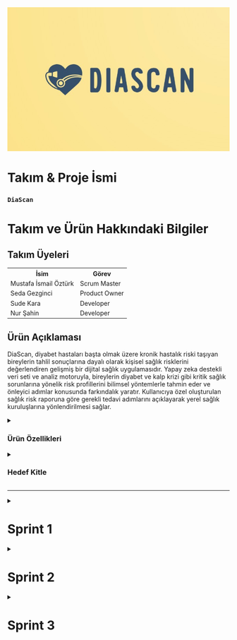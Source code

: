

<html>
<body>
<img src="screenshots/logo.jpeg" style="max-width: 100%; height: auto;">

# **Takım & Proje İsmi**

### **`DiaScan`**

# Takım ve Ürün Hakkındaki Bilgiler

  ## Takım Üyeleri

  <table>
    <tr>
      <th>İsim</th>
      <th>Görev</th>
    </tr>
    <tr>
      <td>Mustafa İsmail Öztürk</td>
      <td>Scrum Master</td>
    </tr>
    <tr>
      <td>Seda Gezginci</td>
      <td>Product Owner</td>
    </tr>
    <tr>
      <td>Sude Kara</td>
      <td>Developer</td>
    </tr>
    <tr>
      <td>Nur Şahin</td>
      <td>Developer</td>
    </tr>
  
  </table>

  
  
  
  
  
  
  
  ## Ürün Açıklaması
  DiaScan, diyabet hastaları başta olmak üzere kronik hastalık riski taşıyan bireylerin tahlil sonuçlarına dayalı olarak kişisel sağlık risklerini değerlendiren gelişmiş bir dijital sağlık uygulamasıdır. Yapay zeka destekli veri seti ve analiz motoruyla, bireylerin diyabet ve kalp krizi gibi kritik sağlık sorunlarına yönelik risk profillerini bilimsel yöntemlerle tahmin eder ve önleyici adımlar konusunda farkındalık yaratır. Kullanıcıya özel oluşturulan sağlık risk raporuna göre gerekli tedavi adımlarını açıklayarak yerel sağlık kuruluşlarına yönlendirilmesi sağlar.

  <details>
    <summary><h3>Ürün Özellikleri</h3></summary>

  <h2>Akıllı Tahlil Verisi Analizi:</h2>
    <p>Kan şekeri, HbA1c, kolesterol düzeyleri, tansiyon gibi medikal tahlil sonuçlarını detaylı analiz eder.</p>

  <h2>Hastalık Risk Skoru Hesaplama:</h2>
    <p>Yapay zeka algoritmaları ile kalp krizi, felç, böbrek yetmezliği gibi komplikasyonlara yönelik kişisel risk skorları üretir.</p>

  <h2>Zaman İçinde Değişim Takibi:</h2>
    <p>Kullanıcının düzenli sağlık verilerini kıyaslayarak, risk faktörlerindeki olumlu ya da olumsuz gelişmeleri gösterir.</p>

  <h2>Öneri ve Uyarı Sistemi:</h2>
    <p>Risk seviyesi yüksek çıktığında kullanıcıyı bilgilendirir ve yaşam tarzı değişikliği, doktor görüşmesi gibi önerilerde bulunur.</p>

  <h2>Güvenli Veri Saklama ve Gizlilik:</h2>
    <p>Sağlık verileri şifreli olarak saklanır ve kullanıcı onayı olmadan üçüncü kişilerle paylaşılmaz.</p>

  </details>

  <details>
    <summary><h3>Hedef Kitle</h3></summary>
    <p>DiaScan, sağlık verilerini bilinçli şekilde yönetmek isteyen bireyler için geliştirilmiş kapsamlı bir analiz uygulamasıdır. Özellikle Tip 1 ve Tip 2 diyabet hastalarının kan şekeri, HbA1c gibi değerlerini takip ederek hastalıklarını daha iyi yönetmelerine yardımcı olurken, kalp krizi ve böbrek yetmezliği gibi komplikasyonlara karşı kişiye özel risk skorları sunar. Ailesinde kronik hastalık öyküsü bulunan ya da yaşam tarzı nedeniyle risk altında olduğunu düşünen bireyler için erken uyarı sistemiyle önemli bir rehberdir. Henüz tanı konulmamış ancak sağlık verilerini yorumlamakta zorlanan bireyler de tahlil sonuçlarını sade ve anlaşılır grafiklerle değerlendirme fırsatı bulur. Sağlık profesyonelleri ise hastalarının verilerini daha etkin izleyebilir ve risk analizlerini dijital ortamda hastalarıyla paylaşarak danışan takibini kolaylaştırabilir. Kısacası, ister mevcut bir rahatsızlığı olsun, ister sağlığını koruma bilinciyle hareket eden biri olsun, DiaScan herkesin sağlık yönetiminde bilinçli adımlar atmasını destekleyen güvenilir bir yol arkadaşıdır.</p>
  </details>

  --- 

  <details>
    <summary><h1>Sprint 1</h1></summary>


  <details>
    <summary><h3>Sprint 1 - Google Collab Link</h3></summary>
  <table style="width: 100%;">
    <tr>
      <td colspan="4" style="text-align: center;"><a href="https://colab.research.google.com/drive/1rtukOjivKSLa3CVLPMKQJGOUScvI5B1_?usp=sharing">Collab Linki</a></td>
  </table>
  </details>

  <details>
    <summary><h3>Sprint 1 - Daily Scrum</h3></summary>
  <table style="width: 100%;">
    <tr>
      <td colspan="1" style="width: 25%;"><img src="screenshots/1.png" style="max-width: 100%; height: auto;"></td>
    </tr>
    <tr>
      <td colspan="4"><img src="screenshots/2.png" style="max-width: 100%; height: auto;"></td>
    </tr>
    <tr>
      <td colspan="4"><img src="screenshots/3.png" style="max-width: 100%; height: auto;"></td>
    </tr>
    <tr>
      <td colspan="4"><img src="screenshots/4.png" style="max-width: 100%; height: auto;"></td>
    </tr>
  </table>
  </details>

**Sprint Notları**:

    - Daily Scrum toplantılarını yapmak için 'Google Meet' tercih edildi.
    
    - Veri setlerini düzenlemek ve eğitmek için 'Google Collab' tercih edildi.

    - Proje yönetimi için 'Jira' programı tercih edildi.

    - UI dizaynı için 'Figma' programı tercih edildi.

    - Web ve mobil platform tercih edildi.

    - Mobil geliştirme için Flutter tercih edildi. 

    - Uygulama veri tabanı için 'Firebase' tercih edildi.
    
  - **Sprint için Belirlenen Toplam Puan**: 120 puan
  - **Tamamlanan Puan**: `(120 puan tamamlandı)`
  - **Sprint Tamamlama Mantığı**: Sprint görevleri ekip içinde eşit şekilde dağıtıldı ve her bir görev 20 puan olmak üzere toplam 6 görev tamamlandı.
  
  - **Sprint Review:**
    - Birinci Sprint için ağırlıklı olarak veri setleri üzerine çalıştık.
    - Kaggle üzerinden diyabet hastalarının kan analizi verileri içeren veri setleri bulduk.
    - Yeteneklerimize göre kod yazma, tasarım ve makine öğrenimi kısımlarının kimde olması gerektiğine karar verdik.
    - Sprint için 2 görev belirledik ve yaşanan tüm aksaklıklara rağmen başarılı şekilde tüm görevleri tamamladık.
    - Projemizin hedef kitlesini ve çalışma mantığını net şekilde belirledik.
  
  - **Sprint Retrospective:**
    - İkinci Sprint için ağırlıklı olarak web ve uygulama tasarımı üzerine çalışmaya karar verdik .
    - Daily Scrum toplantıları sürekli aksıyor, saatlerimizi müsaitlik durumlarına göre düzenlemeliyiz
    - Kod yazamayanların iş yükünü takım içinde daha dengeli paylaştırmalıyız.
 </details>

 <details>
    <summary><h1>Sprint 2</h1></summary>
 <a href="https://miro.com/app/board/uXjVJcKGRqU=/?share_link_id=163986261049">Miro Board Linki</a>

  <details>
    <summary><h3>Sprint 2 - Miro Board Screen Shots</h3></summary>
  <table style="width: 100%;">
    <tr>
      <td colspan="1" style="width: 25%;"><img src="screenshots/miro1.jpeg" style="max-width: 100%; height: auto;"></td>
    </tr>
    <tr>
      <td colspan="4"><img src="screenshots/miro2.jpeg" style="max-width: 100%; height: auto;"></td>
    </tr>
  </table>
  </details>

  <details>
    <summary><h3>Sprint 2 - Daily Scrum Screen Shots</h3></summary>
  <table style="width: 100%;">
    <tr>
      <td colspan="1" style="width: 25%;"><img src="screenshots/daily1.png" style="max-width: 100%; height: auto;"></td>
    </tr>
    <tr>
      <td colspan="4"><img src="screenshots/daily2.png" style="max-width: 100%; height: auto;"></td>
    </tr>
    <tr>
      <td colspan="4"><img src="screenshots/daily3.png" style="max-width: 100%; height: auto;"></td>
    </tr>
  </table>
  </details>

**Sprint Notları**:

    - Diyabet hastalığının modeli geliştirilmiştir.
    
    - Hastanın Pedigree değeri direkt değer olarak alınamayacağından pedigree için ayriyeten bir model kurulmuştur.

    - Ürünün mobil uygulaması için Flutter’dan çalışmalara başlanmıştır.

    - Ürünün web sitesi için çalışmalara başlanmıştır.
    
    
  - **Sprint için Belirlenen Toplam Puan**: 100 puan
  - **Tamamlanan Puan**: `(100 puan tamamlandı)`
  - **Sprint Tamamlama Mantığı**: Sprint görevleri ekip içinde eşit şekilde dağıtıldı ve her bir görev 20 puan olmak üzere toplam 5 görev tamamlandı.
  
  - **Sprint Review:**
    - İkinci sprint için ağırlıklı yapay zeka modeli geliştirilmesi için çalışıldı.
    - Birinci sprinte göre ekip halinde daha aktif çalışıldı.
    - Bir üye iletişimi kesti ve 4 kişi kaldık.
    - Web ve mobil için frontend çalışmalarına başlandı.
  
  - **Sprint Retrospective:**
    - Üçüncü Sprint için ağırlıklı olarak web ve uygulama tasarımı üzerine çalışmaya karar verdik .
    - Daily Scrum toplantıları artık aksamıyor, daha çok yazılı olarak iletişim kuruyoruz.
    - Artık backend geliştirmeye başlamalıyız.
 </details>
  </details>


   <details>
    <summary><h1>Sprint 3</h1></summary>
    <p>Product Backlog URL: <a href="https://miro.com/app/board/uXjVJcKGRqU=/?share_link_id=163986261049">Miro Board Linki</a> </p>


  <details>
    <summary><h3>Sprint 3 - Google Collab Link</h3></summary>
  <table style="width: 100%;">
    <tr>
      <td colspan="4" style="text-align: center;"><a href="https://colab.research.google.com/drive/1rtukOjivKSLa3CVLPMKQJGOUScvI5B1_?usp=sharing">Collab Linki</a></td>
  </table>
  </details>

  <details>
    <summary><h3>Sprint 3 - Daily Scrum</h3></summary>
  <table style="width: 100%;">
    <tr>
      <td colspan="1" style="width: 25%;"><img src="screenshots/sprint3_1.jpg" style="max-width: 100%; height: auto;"></td>
    </tr>
    <tr>
      <td colspan="4"><img src="screenshots/sprint3_2.jpg" style="max-width: 100%; height: auto;"></td>
    </tr>
    <tr>
      <td colspan="4"><img src="screenshots/sprint3_3.jpg" style="max-width: 100%; height: auto;"></td>
    </tr>
    <tr>
      <td colspan="4"><img src="screenshots/sprint3_4.jpg" style="max-width: 100%; height: auto;"></td>
    </tr>
  </table>
  </details>

  <details>
    <summary><h3>Sprint 3 - Miro Board Screen Shots</h3></summary>
  <table style="width: 100%;">
    <tr>
      <td colspan="1" style="width: 25%;"><img src="screenshots/sprint3_miro1.jpg" style="max-width: 100%; height: auto;"></td>
    </tr>
    <tr>
      <td colspan="2"><img src="screenshots/sprint3_miro2.jpg" style="max-width: 100%; height: auto;"></td>
    </tr>
  </table>
  </details>

<details>
    <summary><h3>Web Site Screenshot</h3></summary>
  <table style="width: 100%;">
    <tr>
      <td colspan="1" style="width: 25%;"><img src="screenshots/web_1.png" style="max-width: 100%; height: auto;"></td>
    </tr>
     <tr>
      <td colspan="2" style="width: 25%;"><img src="screenshots/web_2.png" style="max-width: 100%; height: auto;"></td>
    </tr>
     <tr>
      <td colspan="3" style="width: 25%;"><img src="screenshots/web_3.png" style="max-width: 100%; height: auto;"></td>
    </tr>
     <tr>
      <td colspan="4" style="width: 25%;"><img src="screenshots/web_4.png" style="max-width: 100%; height: auto;"></td>
    </tr>
     <tr>
      <td colspan="5" style="width: 25%;"><img src="screenshots/web_5.png" style="max-width: 100%; height: auto;"></td>
    </tr>
     <tr>
      <td colspan="6" style="width: 25%;"><img src="screenshots/web_6.png" style="max-width: 100%; height: auto;"></td>
    </tr>
   
  </table>
  </details>

<details>
    <summary><h3>App Screenshot</h3></summary>
  <table style="width: 100%;">
    <tr>
      <td colspan="1" style="width: 25%;"><img src="screenshots/mobile_app.png" style="max-width: 100%; height: auto;"></td>
    </tr>
   
  </table>
  </details>

**Sprint Notları**:

    - Mobil uygulamanın geliştirme süreci tamamlanmıştır.

    - Web sitesi için frontend çalışmaları başarıyla tamamlanmış, ancak backend entegrasyonu sırasında oluşan hata nedeniyle bazı sayfalar tam olarak çalıştırılamamıştır.

    - Ürün, belirli test verileri ile test edilerek kişiye özel diyet listesi oluşturuldu.

    - Web ve mobil uygulamanın kullanıcı arayüzü iyileştirmeleri yapılmış, kullanıcı deneyimi (UX) odaklı tasarım güncellemeleri uygulanmıştır.

    - Firebase ile kullanıcı kimlik doğrulama ve veri güvenliği için gerekli yapılandırmalar tamamlanmıştır.
    
  - **Sprint için Belirlenen Toplam Puan**: 100 puan
  - **Tamamlanan Puan**: `(80 puan tamamlandı)`
  - **Sprint Tamamlama Mantığı**: Sprint görevleri ekip içinde eşit şekilde dağıtıldı. Her bir görev 20 puan değerindeydi. 5 görevden 4'ü tamamlandı; web backend entegrasyonu sırasında yaşanan hata nedeniyle 1 görevde eksik kalındı.
  
  - **Sprint Review:**
    - Üçüncü sprintte, mobil uygulama ve web sitesi için hem frontend hem de backend geliştirme süreçleri tamamlandı.
    - Ürün, test verileriyle başarılı bir şekilde test edilerek kişiye özel diyet listesi oluşturuldu.
    - Ekip içi iletişim ve görev takibi daha düzenli hale geldi.
    - Firebase ile kullanıcı kimlik doğrulama ve veri güvenliği yapılandırmaları gerçekleştirildi.
    - Web backend entegrasyonu sırasında yaşanan teknik hata nedeniyle web üzerinden tam test sağlanamadı.
  
  - **Sprint Retrospective:**
    - Bu sprintte ekip içi görev paylaşımı ve iletişim önceki sprintlere göre daha dengeli ve verimliydi.
    - Daily Scrum toplantıları devam ediyor, daha çok yazılı olarak iletişim kuruyoruz.
    - Ancak web backend entegrasyonu sırasında yaşanan hata, test ve entegrasyon süreçlerinde daha fazla teknik koordinasyon gerektiğini ortaya koydu.
 </details>


